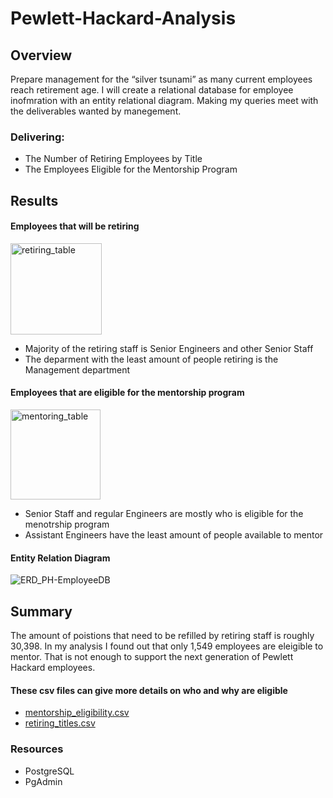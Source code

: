 # Pewlett-Hackard-Analysis

## Overview 
Prepare management for the “silver tsunami” as many current employees reach retirement age. I will create a relational database for employee inofmration with an entity relational diagram. Making my queries meet with the deliverables wanted by manegement. 
### Delivering:
* The Number of Retiring Employees by Title
* The Employees Eligible for the Mentorship Program

## Results


#### Employees that will be retiring 

<img width="146" alt="retiring_table" src="https://user-images.githubusercontent.com/107652317/182959998-e5dd9c01-266a-48cf-a9e4-1be45d6ee2fb.png">

* Majority of the retiring staff is Senior Engineers and other Senior Staff
* The deparment with the least amount of people retiring is the Management department


#### Employees that are eligible for the mentorship program

<img width="144" alt="mentoring_table" src="https://user-images.githubusercontent.com/107652317/182960095-eb8700ff-b243-443e-914a-0ab1b1e74ed7.PNG">

* Senior Staff and regular Engineers are mostly who is eligible for the menotrship program
* Assistant Engineers have the least amount of people available to mentor

#### Entity Relation Diagram 

![ERD_PH-EmployeeDB](https://user-images.githubusercontent.com/107652317/182962643-f1d5f375-2e04-4e2b-bf97-78df7f5e8186.png)

## Summary
The amount of poistions that need to be refilled by retiring staff is roughly 30,398. In my analysis I found out that only 1,549 employees are eleigible to mentor. That is not enough to support the next generation of Pewlett Hackard employees.


#### These csv files can give more details on who and why are eligible
* [mentorship_eligibility.csv](https://github.com/alorenz465446/Pewlett-Hackard-Analysis/files/9263632/mentorship_eligibility.csv)
* [retiring_titles.csv](https://github.com/alorenz465446/Pewlett-Hackard-Analysis/files/9263633/retiring_titles.csv)



### Resources
* PostgreSQL
* PgAdmin
